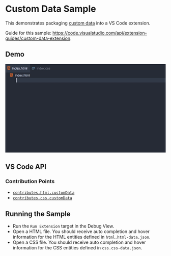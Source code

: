 # Custom Data Sample

This demonstrates packaging [custom data](https://github.com/microsoft/vscode-custom-data) into a VS Code extension.

Guide for this sample: https://code.visualstudio.com/api/extension-guides/custom-data-extension.

## Demo

![demo](demo.gif)

## VS Code API

### Contribution Points

- [`contributes.html.customData`](https://code.visualstudio.com/api/extension-guides/custom-data-extension)
- [`contributes.css.customData`](https://code.visualstudio.com/api/extension-guides/custom-data-extension)

## Running the Sample

- Run the `Run Extension` target in the Debug View.
- Open a HTML file. You should receive auto completion and hover information for the HTML entities defined in `html.html-data.json`.
- Open a CSS file. You should receive auto completion and hover information for the CSS entities defined in `css.css-data.json`.